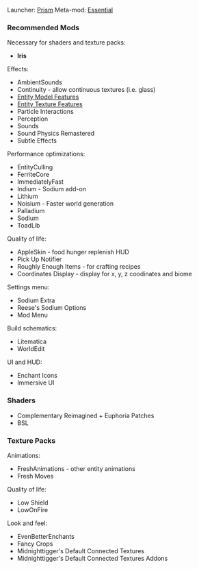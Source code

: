 Launcher: [Prism](https://prismlauncher.org)
Meta-mod: [Essential](https://essential.gg)

### Recommended Mods

Necessary for shaders and texture packs:

- **Iris**

Effects:

- AmbientSounds
- Continuity - allow continuous textures (i.e. glass)
- [Entity Model Features](https://modrinth.com/mod/entity-model-features?version=1.21.5&loader=fabric)
- [Entity Texture Features](https://modrinth.com/mod/entitytexturefeatures?version=1.21.5&loader=fabric)
- Particle Interactions
- Perception
- Sounds
- Sound Physics Remastered
- Subtle Effects

Performance optimizations:

- EntityCulling
- FerriteCore
- ImmediatelyFast
- Indium - Sodium add-on
- Lithium
- Noisium - Faster world generation
- Palladium
- Sodium
- ToadLib

Quality of life:

- AppleSkin - food hunger replenish HUD
- Pick Up Notifier
- Roughly Enough Items - for crafting recipes
- Coordinates Display - display for x, y, z coodinates and biome

Settings menu:

- Sodium Extra
- Reese's Sodium Options
- Mod Menu

Build schematics:

- Litematica
- WorldEdit

UI and HUD:

- Enchant Icons
- Immersive UI

### Shaders

- Complementary Reimagined + Euphoria Patches
- BSL

### Texture Packs

Animations:

- FreshAnimations - other entity animations
- Fresh Moves

Quality of life:

- Low Shield
- LowOnFire

Look and feel:

- EvenBetterEnchants
- Fancy Crops
- Midnighttigger's Default Connected Textures
- Midnighttigger's Default Connected Textures Addons
